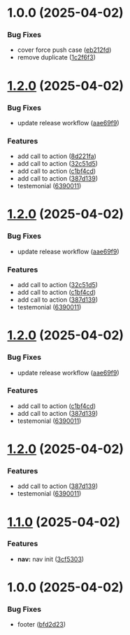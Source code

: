 # 1.0.0 (2025-04-02)


### Bug Fixes

* cover force push case ([eb212fd](https://github.com/Fuucodi0X/release/commit/eb212fd8b3b069c30a77f6ea16790580b2246fcd))
* remove duplicate ([1c2f6f3](https://github.com/Fuucodi0X/release/commit/1c2f6f323ff9531a04c0271088603c893d0fd10e))

# [1.2.0](https://github.com/Fuucodi0X/releaseWorkflow2/compare/v1.1.0...v1.2.0) (2025-04-02)


### Bug Fixes

* update release workflow ([aae69f9](https://github.com/Fuucodi0X/releaseWorkflow2/commit/aae69f9cecf969396fcdfc1def22327dd7473655))


### Features

* add call to action ([8d221fa](https://github.com/Fuucodi0X/releaseWorkflow2/commit/8d221fad218207779d3eda073753fafda6595cb4))
* add call to action ([32c51d5](https://github.com/Fuucodi0X/releaseWorkflow2/commit/32c51d5bf68d92661e6eab8b87bc84e8f44af083))
* add call to action ([c1bf4cd](https://github.com/Fuucodi0X/releaseWorkflow2/commit/c1bf4cdf8597a2e5477f9a126aa81774ebfd3fb4))
* add call to action ([387d139](https://github.com/Fuucodi0X/releaseWorkflow2/commit/387d13991d7109d7fc448817fe2432cd681d31d7))
* testemonial ([6390011](https://github.com/Fuucodi0X/releaseWorkflow2/commit/6390011c33b23aec96cfde3f4469500af4bd1856))

# [1.2.0](https://github.com/Fuucodi0X/releaseWorkflow2/compare/v1.1.0...v1.2.0) (2025-04-02)


### Bug Fixes

* update release workflow ([aae69f9](https://github.com/Fuucodi0X/releaseWorkflow2/commit/aae69f9cecf969396fcdfc1def22327dd7473655))


### Features

* add call to action ([32c51d5](https://github.com/Fuucodi0X/releaseWorkflow2/commit/32c51d5bf68d92661e6eab8b87bc84e8f44af083))
* add call to action ([c1bf4cd](https://github.com/Fuucodi0X/releaseWorkflow2/commit/c1bf4cdf8597a2e5477f9a126aa81774ebfd3fb4))
* add call to action ([387d139](https://github.com/Fuucodi0X/releaseWorkflow2/commit/387d13991d7109d7fc448817fe2432cd681d31d7))
* testemonial ([6390011](https://github.com/Fuucodi0X/releaseWorkflow2/commit/6390011c33b23aec96cfde3f4469500af4bd1856))

# [1.2.0](https://github.com/Fuucodi0X/releaseWorkflow2/compare/v1.1.0...v1.2.0) (2025-04-02)


### Bug Fixes

* update release workflow ([aae69f9](https://github.com/Fuucodi0X/releaseWorkflow2/commit/aae69f9cecf969396fcdfc1def22327dd7473655))


### Features

* add call to action ([c1bf4cd](https://github.com/Fuucodi0X/releaseWorkflow2/commit/c1bf4cdf8597a2e5477f9a126aa81774ebfd3fb4))
* add call to action ([387d139](https://github.com/Fuucodi0X/releaseWorkflow2/commit/387d13991d7109d7fc448817fe2432cd681d31d7))
* testemonial ([6390011](https://github.com/Fuucodi0X/releaseWorkflow2/commit/6390011c33b23aec96cfde3f4469500af4bd1856))

# [1.2.0](https://github.com/Fuucodi0X/releaseWorkflow2/compare/v1.1.0...v1.2.0) (2025-04-02)


### Features

* add call to action ([387d139](https://github.com/Fuucodi0X/releaseWorkflow2/commit/387d13991d7109d7fc448817fe2432cd681d31d7))
* testemonial ([6390011](https://github.com/Fuucodi0X/releaseWorkflow2/commit/6390011c33b23aec96cfde3f4469500af4bd1856))

# [1.1.0](https://github.com/Fuucodi0X/releaseWorkflow2/compare/v1.0.0...v1.1.0) (2025-04-02)


### Features

* **nav:** nav init ([3cf5303](https://github.com/Fuucodi0X/releaseWorkflow2/commit/3cf530364c90979470403cb11ed3af426898e562))

# 1.0.0 (2025-04-02)


### Bug Fixes

* footer ([bfd2d23](https://github.com/Fuucodi0X/releaseWorkflow2/commit/bfd2d23ca425088982eaa3c43159a0f538dbb1cb))
